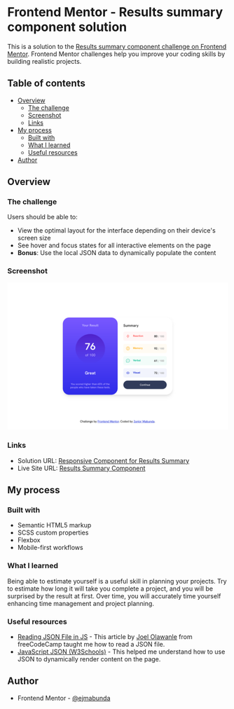 # Frontend Mentor - Results summary component solution

This is a solution to the [Results summary component challenge on Frontend Mentor](https://www.frontendmentor.io/challenges/results-summary-component-CE_K6s0maV). Frontend Mentor challenges help you improve your coding skills by building realistic projects.

## Table of contents

- [Overview](#overview)
  - [The challenge](#the-challenge)
  - [Screenshot](#screenshot)
  - [Links](#links)
- [My process](#my-process)
  - [Built with](#built-with)
  - [What I learned](#what-i-learned)
  - [Useful resources](#useful-resources)
- [Author](#author)

## Overview

### The challenge

Users should be able to:

- View the optimal layout for the interface depending on their device's screen size
- See hover and focus states for all interactive elements on the page
- **Bonus**: Use the local JSON data to dynamically populate the content

### Screenshot

![](/screenshots/desktop-layout.png)

### Links

- Solution URL: [Responsive Component for Results Summary](https://www.frontendmentor.io/solutions/responsive-results-summary-component-CTqJxm35t9)
- Live Site URL: [Results Summary Component](https://ejmabunda.github.io/fem-results_summary_component/)

## My process

### Built with

- Semantic HTML5 markup
- SCSS custom properties
- Flexbox
- Mobile-first workflows

### What I learned

Being able to estimate yourself is a useful skill in planning your projects. Try to estimate how long it will take you complete a project, and you will be surprised by the result at first. Over time, you will accurately time yourself enhancing time management and project planning.

### Useful resources

- [Reading JSON File in JS](https://www.freecodecamp.org/news/how-to-read-json-file-in-javascript/) - This article by [Joel Olawanle](https://www.freecodecamp.org/news/author/joel-olawanle/) from freeCodeCamp taught me how to read a JSON file.
- [JavaScript JSON (W3Schools)](https://www.w3schools.com/js/js_json.asp) - This helped me understand how to use JSON to dynamically render content on the page.

## Author

- Frontend Mentor - [@ejmabunda](https://www.frontendmentor.io/profile/ejmabunda)
